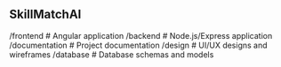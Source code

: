 ## SkillMatchAI

/frontend         # Angular application
/backend          # Node.js/Express application
/documentation    # Project documentation
/design           # UI/UX designs and wireframes
/database         # Database schemas and models
